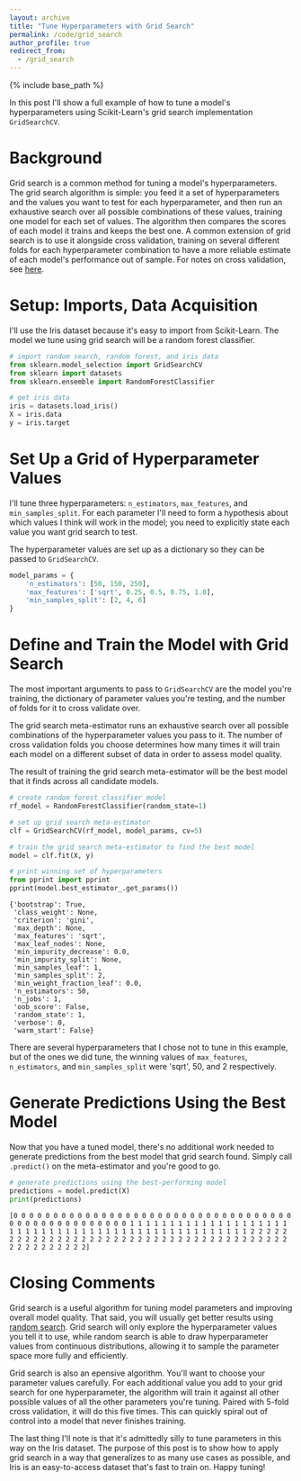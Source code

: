 ```yaml
---
layout: archive
title: "Tune Hyperparameters with Grid Search"
permalink: /code/grid_search
author_profile: true
redirect_from:
  - /grid_search
---
```


{% include base_path %}

In this post I'll show a full example of how to tune a model's hyperparameters using Scikit-Learn's grid search implementation `GridSearchCV`.

# Background

Grid search is a common method for tuning a model's hyperparameters. The grid search algorithm is simple: you feed it a set of hyperparameters and the values you want to test for each hyperparameter, and then run an exhaustive search over all possible combinations of these values, training one model for each set of values. The algorithm then compares the scores of each model it trains and keeps the best one. A common extension of grid search is to use it alongside cross validation, training on several different folds for each hyperparameter combination to have a more reliable estimate of each model's performance out of sample. For notes on cross validation, see [here](https://jamesrledoux.com/code/k_fold_cross_validation).

# Setup: Imports, Data Acquisition

I'll use the Iris dataset because it's easy to import from Scikit-Learn. The model we tune using grid search will be a random forest classifier.

```python
# import random search, random forest, and iris data
from sklearn.model_selection import GridSearchCV
from sklearn import datasets
from sklearn.ensemble import RandomForestClassifier

# get iris data
iris = datasets.load_iris()
X = iris.data
y = iris.target
```

# Set Up a Grid of Hyperparameter Values

I'll tune three hyperparameters: `n_estimators`, `max_features`, and `min_samples_split`. For each parameter I'll need to form a hypothesis about which values I think will work in the model; you need to explicitly state each value you want grid search to test.  

The hyperparameter values are set up as a dictionary so they can be passed to `GridSearchCV`.

```python
model_params = {
    'n_estimators': [50, 150, 250],
    'max_features': ['sqrt', 0.25, 0.5, 0.75, 1.0],
    'min_samples_split': [2, 4, 6]
}
```

# Define and Train the Model with Grid Search

The most important arguments to pass to `GridSearchCV` are the model you're training, the dictionary of parameter values you're testing, and the number of folds for it to cross validate over. 

The grid search meta-estimator runs an exhaustive search over all possible combinations of the hyperparameter values you pass to it. The number of cross validation folds you choose determines how many times it will train each model on a different subset of data in order to assess model quality.

The result of training the grid search meta-estimator will be the best model that it finds across all candidate models. 

```python
# create random forest classifier model
rf_model = RandomForestClassifier(random_state=1)

# set up grid search meta-estimator
clf = GridSearchCV(rf_model, model_params, cv=5)

# train the grid search meta-estimator to find the best model
model = clf.fit(X, y)

# print winning set of hyperparameters
from pprint import pprint
pprint(model.best_estimator_.get_params())
```

```
{'bootstrap': True,
 'class_weight': None,
 'criterion': 'gini',
 'max_depth': None,
 'max_features': 'sqrt',
 'max_leaf_nodes': None,
 'min_impurity_decrease': 0.0,
 'min_impurity_split': None,
 'min_samples_leaf': 1,
 'min_samples_split': 2,
 'min_weight_fraction_leaf': 0.0,
 'n_estimators': 50,
 'n_jobs': 1,
 'oob_score': False,
 'random_state': 1,
 'verbose': 0,
 'warm_start': False}
 ```

There are several hyperparameters that I chose not to tune in this example, but of the ones we did tune, the winning values of `max_features`, `n_estimators`, and `min_samples_split` were 'sqrt', 50, and 2 respectively. 

# Generate Predictions Using the Best Model

Now that you have a tuned model, there's no additional work needed to generate predictions from the best model that grid search found. Simply call `.predict()` on the meta-estimator and you're good to go. 

```python
# generate predictions using the best-performing model
predictions = model.predict(X)
print(predictions)
```

`[0 0 0 0 0 0 0 0 0 0 0 0 0 0 0 0 0 0 0 0 0 0 0 0 0 0 0 0 0 0 0 0 0 0 0 0 0
 0 0 0 0 0 0 0 0 0 0 0 0 0 1 1 1 1 1 1 1 1 1 1 1 1 1 1 1 1 1 1 1 1 1 1 1 1
 1 1 1 1 1 1 1 1 1 1 1 1 1 1 1 1 1 1 1 1 1 1 1 1 1 1 2 2 2 2 2 2 2 2 2 2 2
 2 2 2 2 2 2 2 2 2 2 2 2 2 2 2 2 2 2 2 2 2 2 2 2 2 2 2 2 2 2 2 2 2 2 2 2 2
 2 2]`

# Closing Comments

Grid search is a useful algorithm for tuning model parameters and improving overall model quality. That said, you will usually get better results using [random search](https://jamesrledoux.com/code/randomized_parameter_search). Grid search will only explore the hyperparameter values you tell it to use, while random search is able to draw hyperparameter values from continuous distributions, allowing it to sample the parameter space more fully and efficiently.

Grid search is also an epensive algorithm. You'll want to choose your parameter values carefully. For each additional value you add to your grid search for one hyperparameter, the algorithm will train it against all other possible values of all the other parameters you're tuning. Paired with 5-fold cross validation, it will do this five times. This can quickly spiral out of control into a model that never finishes training.

The last thing I'll note is that it's admittedly silly to tune parameters in this way on the Iris dataset. The purpose of this post is to show how to apply grid search in a way that generalizes to as many use cases as possible, and Iris is an easy-to-access dataset that's fast to train on. Happy tuning!





















